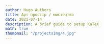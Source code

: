 ```yaml
---
author: Hugo Authors
title: Aрт простір / мистецтво
date: 2021-07-14
description: A brief guide to setup KaTeX
math: true
thumbnail: "/projectsImg/4.jpg"
---
```



